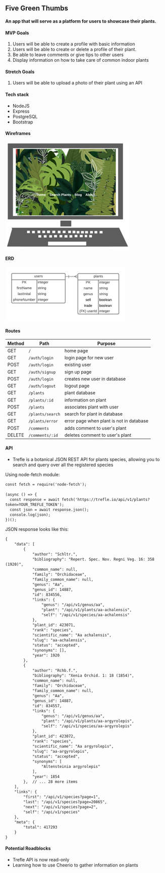 ## Five Green Thumbs

#### An app that will serve as a platform for users to showcase their plants.

#### MVP Goals
 1. Users will be able to create a profile with basic information
 2. Users will be able to create or delete a profile of their plant.
 3. Be able to leave comments or give tips to other users
 4. Display information on how to take care of common indoor plants

#### Stretch Goals
 1. Users will be able to upload a photo of their plant using an API

#### Tech stack
* NodeJS
* Express
* PostgreSQL
* Bootstrap

#### Wireframes
![wireframe](assets/wireframe.png)

#### ERD<br>
![ERD](assets/erd.png)
<br>

#### Routes

| Method | Path | Purpose |
| ------ | -------------- | -------------------------------- |
| GET | `/` | home page |
| GET | `/auth/login` | login page for new user |
| POST | `/auth/login` | existing user |
| GET | `/auth/signup` | sign up page |
| POST | `/auth/login` | creates new user in database |
| GET | `/auth/logout` | logout page |
| GET | `/plants` | plant database |
| GET | `/plants/:id` | information on plant |
| POST | `/plants` | associates plant with user |
| GET | `/plants/search` | search for plant in database |
| GET | `/plants/error` | error page when plant is not in database |
| POST | `/comments` | adds comment to user's plant |
| DELETE | `/comments/:id` | deletes comment to user's plant |

#### API
* Trefle is a botanical JSON REST API for plants species, allowing you to search and query over all the registered species

Using node-fetch module:
```
const fetch = require('node-fetch');

(async () => {
  const response = await fetch('https://trefle.io/api/v1/plants?token=YOUR_TREFLE_TOKEN');
  const json = await response.json();
  console.log(json);
})();
```
JSON response looks like this:
```
{
    "data": [
        {
            "author": "Schltr.",
            "bibliography": "Repert. Spec. Nov. Regni Veg. 16: 358 (1920)",
            "common_name": null,
            "family": "Orchidaceae",
            "family_common_name": null,
            "genus": "Aa",
            "genus_id": 14887,
            "id": 834556,
            "links": {
                "genus": "/api/v1/genus/aa",
                "plant": "/api/v1/plants/aa-achalensis",
                "self": "/api/v1/species/aa-achalensis"
            },
            "plant_id": 423071,
            "rank": "species",
            "scientific_name": "Aa achalensis",
            "slug": "aa-achalensis",
            "status": "accepted",
            "synonyms": [],
            "year": 1920
        },
        {
            "author": "Rchb.f.",
            "bibliography": "Xenia Orchid. 1: 18 (1854)",
            "common_name": null,
            "family": "Orchidaceae",
            "family_common_name": null,
            "genus": "Aa",
            "genus_id": 14887,
            "id": 834557,
            "links": {
                "genus": "/api/v1/genus/aa",
                "plant": "/api/v1/plants/aa-argyrolepis",
                "self": "/api/v1/species/aa-argyrolepis"
            },
            "plant_id": 423072,
            "rank": "species",
            "scientific_name": "Aa argyrolepis",
            "slug": "aa-argyrolepis",
            "status": "accepted",
            "synonyms": [
                "Altensteinia argyrolepis"
            ],
            "year": 1854
        },  // ... 28 more items
    ],
    "links": {
        "first": "/api/v1/species?page=1",
        "last": "/api/v1/species?page=20865",
        "next": "/api/v1/species?page=2",
        "self": "/api/v1/species"
    },
    "meta": {
        "total": 417293
    }
}
```

#### Potential Roadblocks
* Trefle API is now read-only
* Learning how to use Cheerio to gather information on plants